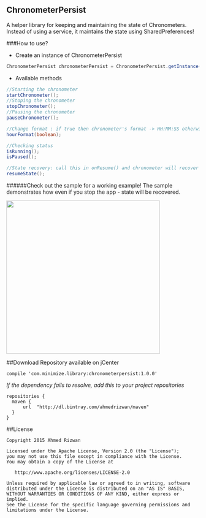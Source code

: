 ## ChronometerPersist
A helper library for keeping and maintaining the state of Chronometers. 
Instead of using a service, it maintains the state using SharedPreferences!  

###How to use?
* Create an instance of ChronometerPersist

```java
ChronometerPersist chronometerPersist = ChronometerPersist.getInstance(chronometer, sharedPreferences);
```
* Available methods
```java
//Starting the chronometer
startChronometer();
//Stoping the chronometer
stopChronometer();
//Pausing the chronometer
pauseChronometer();

//Change format : if true then chronometer's format -> HH:MM:SS otherwise MM:SS
hourFormat(boolean); 

//Checking status
isRunning(); 
isPaused(); 

//State recovery: call this in onResume() and chronometer will recover state
resumeState(); 
```

######Check out the sample for a working example!
The sample demonstrates how even if you stop the app - state will be recovered.

<img src="https://raw.githubusercontent.com/ahmedrizwan/ChronometerPersist/master/sample/src/main/res/drawable/chronopersist.gif" width=400px  />

##Download 
Repository available on jCenter

```Gradle
compile 'com.minimize.library:chronometerpersist:1.0.0'
```
*If the dependency fails to resolve, add this to your project repositories*
```Gradle
repositories {
  maven {
      url  "http://dl.bintray.com/ahmedrizwan/maven" 
  }
}
```

##License 
```
Copyright 2015 Ahmed Rizwan

Licensed under the Apache License, Version 2.0 (the "License");
you may not use this file except in compliance with the License.
You may obtain a copy of the License at

   http://www.apache.org/licenses/LICENSE-2.0

Unless required by applicable law or agreed to in writing, software
distributed under the License is distributed on an "AS IS" BASIS,
WITHOUT WARRANTIES OR CONDITIONS OF ANY KIND, either express or implied.
See the License for the specific language governing permissions and
limitations under the License.
```

